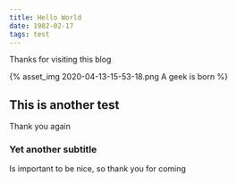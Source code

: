 ```yaml
---
title: Hello World
date: 1982-02-17
tags: test
---
```

Thanks for visiting this blog

{% asset_img 2020-04-13-15-53-18.png A geek is born %}

## This is another test
Thank you again

### Yet another subtitle
Is important to be nice, so thank you for coming